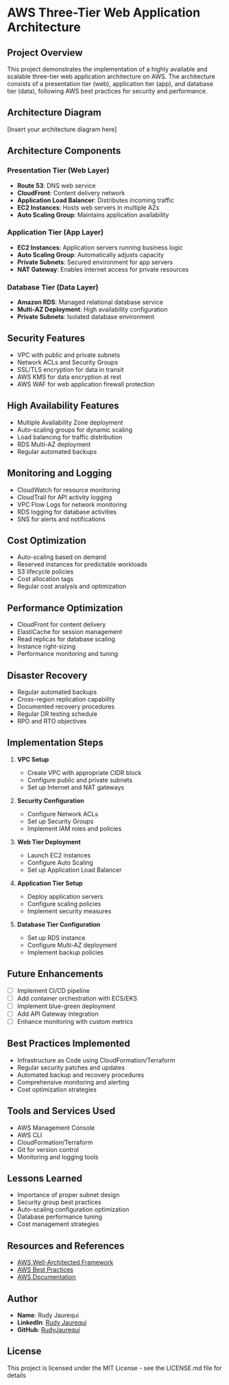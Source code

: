 # AWS Three-Tier Web Application Architecture

## Project Overview
This project demonstrates the implementation of a highly available and scalable three-tier web application architecture on AWS. The architecture consists of a presentation tier (web), application tier (app), and database tier (data), following AWS best practices for security and performance.

## Architecture Diagram
[Insert your architecture diagram here]

## Architecture Components

### Presentation Tier (Web Layer)
- **Route 53**: DNS web service
- **CloudFront**: Content delivery network
- **Application Load Balancer**: Distributes incoming traffic
- **EC2 Instances**: Hosts web servers in multiple AZs
- **Auto Scaling Group**: Maintains application availability

### Application Tier (App Layer)
- **EC2 Instances**: Application servers running business logic
- **Auto Scaling Group**: Automatically adjusts capacity
- **Private Subnets**: Secured environment for app servers
- **NAT Gateway**: Enables internet access for private resources

### Database Tier (Data Layer)
- **Amazon RDS**: Managed relational database service
- **Multi-AZ Deployment**: High availability configuration
- **Private Subnets**: Isolated database environment

## Security Features
- VPC with public and private subnets
- Network ACLs and Security Groups
- SSL/TLS encryption for data in transit
- AWS KMS for data encryption at rest
- AWS WAF for web application firewall protection

## High Availability Features
- Multiple Availability Zone deployment
- Auto-scaling groups for dynamic scaling
- Load balancing for traffic distribution
- RDS Multi-AZ deployment
- Regular automated backups

## Monitoring and Logging
- CloudWatch for resource monitoring
- CloudTrail for API activity logging
- VPC Flow Logs for network monitoring
- RDS logging for database activities
- SNS for alerts and notifications

## Cost Optimization
- Auto-scaling based on demand
- Reserved instances for predictable workloads
- S3 lifecycle policies
- Cost allocation tags
- Regular cost analysis and optimization

## Performance Optimization
- CloudFront for content delivery
- ElastiCache for session management
- Read replicas for database scaling
- Instance right-sizing
- Performance monitoring and tuning

## Disaster Recovery
- Regular automated backups
- Cross-region replication capability
- Documented recovery procedures
- Regular DR testing schedule
- RPO and RTO objectives

## Implementation Steps
1. **VPC Setup**
   - Create VPC with appropriate CIDR block
   - Configure public and private subnets
   - Set up Internet and NAT gateways

2. **Security Configuration**
   - Configure Network ACLs
   - Set up Security Groups
   - Implement IAM roles and policies

3. **Web Tier Deployment**
   - Launch EC2 instances
   - Configure Auto Scaling
   - Set up Application Load Balancer

4. **Application Tier Setup**
   - Deploy application servers
   - Configure scaling policies
   - Implement security measures

5. **Database Tier Configuration**
   - Set up RDS instance
   - Configure Multi-AZ deployment
   - Implement backup policies

## Future Enhancements
- [ ] Implement CI/CD pipeline
- [ ] Add container orchestration with ECS/EKS
- [ ] Implement blue-green deployment
- [ ] Add API Gateway integration
- [ ] Enhance monitoring with custom metrics

## Best Practices Implemented
- Infrastructure as Code using CloudFormation/Terraform
- Regular security patches and updates
- Automated backup and recovery procedures
- Comprehensive monitoring and alerting
- Cost optimization strategies

## Tools and Services Used
- AWS Management Console
- AWS CLI
- CloudFormation/Terraform
- Git for version control
- Monitoring and logging tools

## Lessons Learned
- Importance of proper subnet design
- Security group best practices
- Auto-scaling configuration optimization
- Database performance tuning
- Cost management strategies

## Resources and References
- [AWS Well-Architected Framework](https://aws.amazon.com/architecture/well-architected/)
- [AWS Best Practices](https://aws.amazon.com/architecture/best-practices/)
- [AWS Documentation](https://docs.aws.amazon.com/)

## Author
- **Name**: Rudy Jaurequi
- **LinkedIn**: [Rudy Jaurequi](https://www.linkedin.com/in/rudy-jaurequi)
- **GitHub**: [RudyJaurequi](https://github.com/RudyJaurequi)

## License
This project is licensed under the MIT License - see the LICENSE.md file for details
